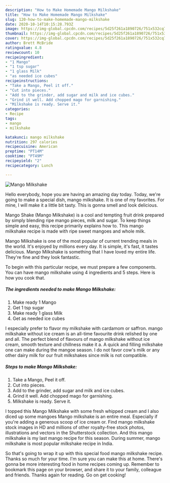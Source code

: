 ```yaml
---
description: "How to Make Homemade Mango Milkshake"
title: "How to Make Homemade Mango Milkshake"
slug: 120-how-to-make-homemade-mango-milkshake
date: 2020-10-14T10:15:28.793Z
image: https://img-global.cpcdn.com/recipes/5d25f261a1890726/751x532cq70/mango-milkshake-recipe-main-photo.jpg
thumbnail: https://img-global.cpcdn.com/recipes/5d25f261a1890726/751x532cq70/mango-milkshake-recipe-main-photo.jpg
cover: https://img-global.cpcdn.com/recipes/5d25f261a1890726/751x532cq70/mango-milkshake-recipe-main-photo.jpg
author: Brett McBride
ratingvalue: 4.8
reviewcount: 10
recipeingredient:
- "1 Mango"
- "1 tsp sugar"
- "1 glass Milk"
- "as needed ice cubes"
recipeinstructions:
- "Take a Mango, Peel it off."
- "Cut into pieces."
- "Add to the grinder, add sugar and milk and ice cubes."
- "Grind it well. Add chopped mago for garnishing."
- "Milkshake is ready. Serve it."
categories:
- Recipe
tags:
- mango
- milkshake

katakunci: mango milkshake 
nutrition: 297 calories
recipecuisine: American
preptime: "PT14M"
cooktime: "PT49M"
recipeyield: "2"
recipecategory: Lunch

---
```



![Mango Milkshake](https://img-global.cpcdn.com/recipes/5d25f261a1890726/751x532cq70/mango-milkshake-recipe-main-photo.jpg)

Hello everybody, hope you are having an amazing day today. Today, we're going to make a special dish, mango milkshake. It is one of my favorites. For mine, I will make it a little bit tasty. This is gonna smell and look delicious.

Mango Shake (Mango Milkshake) is a cool and tempting fruit drink prepared by simply blending ripe mango pieces, milk and sugar. To keep things simple and easy, this recipe primarily explains how to. This mango milkshake recipe is made with ripe sweet mangoes and whole milk.

Mango Milkshake is one of the most popular of current trending meals in the world. It's enjoyed by millions every day. It is simple, it's fast, it tastes delicious. Mango Milkshake is something that I have loved my entire life. They're fine and they look fantastic.


To begin with this particular recipe, we must prepare a few components. You can have mango milkshake using 4 ingredients and 5 steps. Here is how you cook that.

<!--inarticleads1-->

##### The ingredients needed to make Mango Milkshake:

1. Make ready 1 Mango
1. Get 1 tsp sugar
1. Make ready 1 glass Milk
1. Get as needed ice cubes


I especially prefer to flavor my milkshake with cardamom or saffron. mango milkshake without ice cream is an all-time favourite drink relished by one and all. The perfect blend of flavours of mango milkshake without ice cream, smooth texture and chillness make it a. A quick and filling milkshake one can make during the mangoe season. I do not favor cow&#39;s milk or any other dairy milk for our fruit milkshakes since milk is not compatible. 

<!--inarticleads2-->

##### Steps to make Mango Milkshake:

1. Take a Mango, Peel it off.
1. Cut into pieces.
1. Add to the grinder, add sugar and milk and ice cubes.
1. Grind it well. Add chopped mago for garnishing.
1. Milkshake is ready. Serve it.


I topped this Mango Milkshake with some fresh whipped cream and I also diced up some mangoes Mango milkshake is an entire meal. Especially if you&#39;re adding a generous scoop of ice cream or. Find mango milkshake stock images in HD and millions of other royalty-free stock photos, illustrations and vectors in the Shutterstock collection. And this mango milkshake is my last mango recipe for this season. During summer, mango milkshake is most popular milkshake recipe in India. 

So that's going to wrap it up with this special food mango milkshake recipe. Thanks so much for your time. I'm sure you can make this at home. There's gonna be more interesting food in home recipes coming up. Remember to bookmark this page on your browser, and share it to your family, colleague and friends. Thanks again for reading. Go on get cooking!
